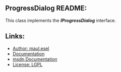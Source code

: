 ## ProgressDialog README:
This class implements the ***IProgressDialog*** interface.

## Links:
* [Author: maul.esel](https://github.com/maul-esel)
* [Documentation](http://maul-esel.github.com/COM-Classes/master/ProgressDialog)
* [msdn Documentation](http://msdn.microsoft.com/en-us/library/windows/desktop/bb775248)
* [License: LGPL](http://www.gnu.org/licenses/lgpl-2.1.txt)